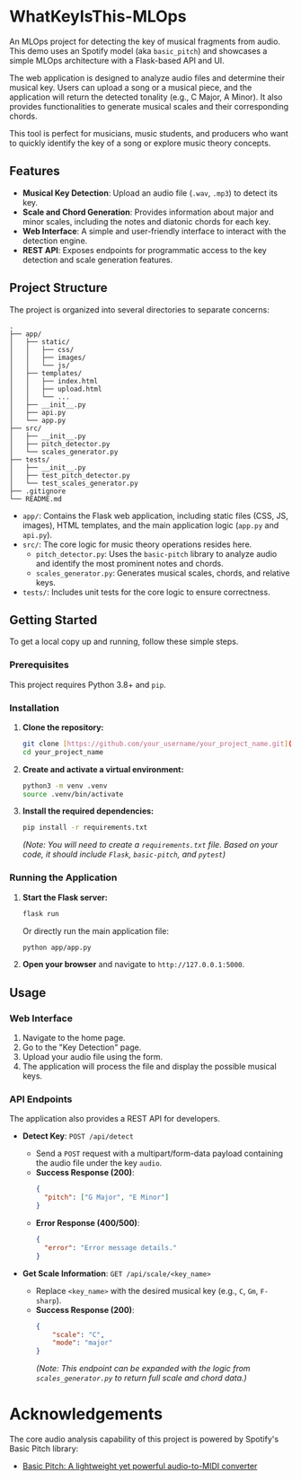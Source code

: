 # WhatKeyIsThis-MLOps
An MLOps project for detecting the key of musical fragments from audio. This demo uses an Spotify model (aka `basic_pitch`) and showcases a simple MLOps architecture with a Flask-based API and UI.

The web application is designed to analyze audio files and determine their musical key. Users can upload a song or a musical piece, and the application will return the detected tonality (e.g., C Major, A Minor). It also provides functionalities to generate musical scales and their corresponding chords.

This tool is perfect for musicians, music students, and producers who want to quickly identify the key of a song or explore music theory concepts.

## Features

* **Musical Key Detection**: Upload an audio file (`.wav`, `.mp3`) to detect its key.
* **Scale and Chord Generation**: Provides information about major and minor scales, including the notes and diatonic chords for each key.
* **Web Interface**: A simple and user-friendly interface to interact with the detection engine.
* **REST API**: Exposes endpoints for programmatic access to the key detection and scale generation features.

## Project Structure

The project is organized into several directories to separate concerns:
```
.
├── app/
│   ├── static/
│   │   ├── css/
│   │   ├── images/
│   │   └── js/
│   ├── templates/
│   │   ├── index.html
│   │   ├── upload.html
│   │   └── ...
│   ├── __init__.py
│   ├── api.py
│   └── app.py
├── src/
│   ├── __init__.py
│   ├── pitch_detector.py
│   └── scales_generator.py
├── tests/
│   ├── __init__.py
│   ├── test_pitch_detector.py
│   └── test_scales_generator.py
├── .gitignore
└── README.md
````

* `app/`: Contains the Flask web application, including static files (CSS, JS, images), HTML templates, and the main application logic (`app.py` and `api.py`).
* `src/`: The core logic for music theory operations resides here.
    * `pitch_detector.py`: Uses the `basic-pitch` library to analyze audio and identify the most prominent notes and chords.
    * `scales_generator.py`: Generates musical scales, chords, and relative keys.
* `tests/`: Includes unit tests for the core logic to ensure correctness.

## Getting Started

To get a local copy up and running, follow these simple steps.

### Prerequisites

This project requires Python 3.8+ and `pip`.

### Installation

1.  **Clone the repository:**
    ```sh
    git clone [https://github.com/your_username/your_project_name.git](https://github.com/your_username/your_project_name.git)
    cd your_project_name
    ```

2.  **Create and activate a virtual environment:**
    ```sh
    python3 -m venv .venv
    source .venv/bin/activate
    ```

3.  **Install the required dependencies:**
    ```sh
    pip install -r requirements.txt
    ```
    *(Note: You will need to create a `requirements.txt` file. Based on your code, it should include `Flask`, `basic-pitch`, and `pytest`)*

### Running the Application

1.  **Start the Flask server:**
    ```sh
    flask run
    ```
    Or directly run the main application file:
    ```sh
    python app/app.py
    ```

2.  **Open your browser** and navigate to `http://127.0.0.1:5000`.

## Usage

### Web Interface

1.  Navigate to the home page.
2.  Go to the "Key Detection" page.
3.  Upload your audio file using the form.
4.  The application will process the file and display the possible musical keys.

### API Endpoints

The application also provides a REST API for developers.

* **Detect Key**: `POST /api/detect`
    * Send a `POST` request with a multipart/form-data payload containing the audio file under the key `audio`.
    * **Success Response (200)**:
        ```json
        {
          "pitch": ["G Major", "E Minor"]
        }
        ```
    * **Error Response (400/500)**:
        ```json
        {
          "error": "Error message details."
        }
        ```

* **Get Scale Information**: `GET /api/scale/<key_name>`
    * Replace `<key_name>` with the desired musical key (e.g., `C`, `Gm`, `F-sharp`).
    * **Success Response (200)**:
        ```json
        {
            "scale": "C",
            "mode": "major"
        }
        ```
        *(Note: This endpoint can be expanded with the logic from `scales_generator.py` to return full scale and chord data.)*

# Acknowledgements
The core audio analysis capability of this project is powered by Spotify's Basic Pitch library:
* [Basic Pitch: A lightweight yet powerful audio-to-MIDI converter](https://basicpitch.spotify.com/)